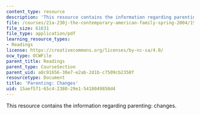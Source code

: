 ```yaml
---
content_type: resource
description: 'This resource contains the information regarding parenting: changes.'
file: /courses/21a-230j-the-contemporary-american-family-spring-2004/15aef57165c4238029e15418049850d4_MIT21A_230JS04_15hetz.pdf
file_size: 61631
file_type: application/pdf
learning_resource_types:
- Readings
license: https://creativecommons.org/licenses/by-nc-sa/4.0/
ocw_type: OCWFile
parent_title: Readings
parent_type: CourseSection
parent_uid: a8c91656-30e7-e2ab-2d1b-c7509cb2350f
resourcetype: Document
title: 'Parenting: Changes'
uid: 15aef571-65c4-2380-29e1-5418049850d4
---
```

This resource contains the information regarding parenting: changes.